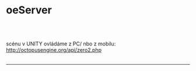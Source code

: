 <h1>oeServer</h1><br />
<br />

scénu v UNITY ovládáme z PC/ nbo z mobilu:<br />
http://octopusengine.org/api/zero2.php<br />
<br />
<hr />
